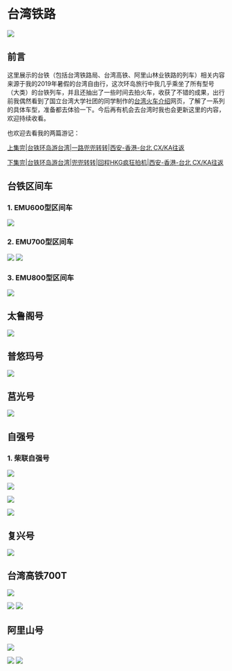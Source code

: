 # 台湾铁路

![](http://content.eternityqjl.top/台湾铁路logo.jpg)

## 前言

这里展示的台铁（包括台湾铁路局、台湾高铁、阿里山林业铁路的列车）相关内容来源于我的2019年暑假的台湾自由行，这次环岛旅行中我几乎乘坐了所有型号（大类）的台铁列车，并且还抽出了一些时间去拍火车，收获了不错的成果，出行前我偶然看到了国立台湾大学社团的同学制作的[台湾火车介绍](http://club.ntu.edu.tw/~club20322/train/Taiwan_trains/)网页，了解了一系列的具体车型，准备都去体验一下。今后再有机会去台湾时我也会更新这里的内容，欢迎持续收看。

也欢迎去看我的两篇游记：

[上集完|台铁环岛游台湾|一路兜兜转转|西安-香港-台北 CX/KA往返](http://pic.feeyo.com/posts/672/6721087.html)

[下集完|台铁环岛游台湾|兜兜转转|回程HKG疯狂拍机|西安-香港-台北 CX/KA往返](http://pic.feeyo.com/posts/672/6722695.html)

## 台铁区间车

### 1. EMU600型区间车

![](http://content.eternityqjl.top/DSCF0987_EMU600.jpg)



### 2. EMU700型区间车

![](http://content.eternityqjl.top/DSCF0974_EMU700.jpg)
![](http://content.eternityqjl.top/DSCF0957.jpg)



### 3. EMU800型区间车

![](http://content.eternityqjl.top/DSCF0972_EMU800.jpg)



## 太鲁阁号

![](http://content.eternityqjl.top/DSCF1968_太鲁阁.jpg)



## 普悠玛号

![](http://content.eternityqjl.top/DSCF1002_普悠玛.jpg)



## 莒光号

![](http://content.eternityqjl.top/DSCF1010_莒光号.jpg)



## 自强号

### 1. 柴联自强号


![](http://content.eternityqjl.top/DSCF2285_自強號柴聯車DR2800.jpg)

![](http://content.eternityqjl.top/DSCF2236.jpg)

![](http://content.eternityqjl.top/DSCF1095.jpg)

![](http://content.eternityqjl.top/DSCF1134.jpg)



## 复兴号

![](http://content.eternityqjl.top/DSCF3148_復興號.jpg)



## 台湾高铁700T

![](http://content.eternityqjl.top/DSCF3410.jpg)

![](http://content.eternityqjl.top/DSCF3418.jpg)
![](http://content.eternityqjl.top/DSCF3444.jpg)

## 阿里山号

![](http://content.eternityqjl.top/DSCF4507.jpg)

![](http://content.eternityqjl.top/DSCF3525.jpg)
![](http://content.eternityqjl.top/DSCF4444_阿里山号普通车.jpg)

